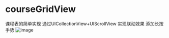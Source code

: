 # courseGridView

课程表的简单实现 
通过UICollectionView+UIScrollView 实现联动效果
添加长按手势
![image](https://github.com/MrXCQ/courseGridView/blob/master/QQ20180607-180048-HD.gif)
